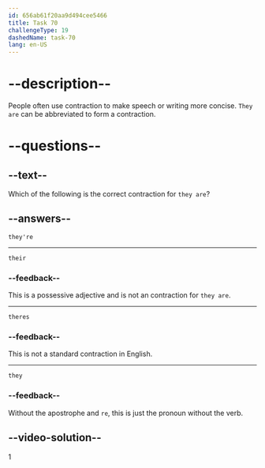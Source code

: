 ```yaml
---
id: 656ab61f20aa9d494cee5466
title: Task 70
challengeType: 19
dashedName: task-70
lang: en-US
---
```


# --description--

People often use contraction to make speech or writing more concise. `They are` can be abbreviated to form a contraction.

# --questions--

## --text--

Which of the following is the correct contraction for `they are`?

## --answers--

`they're`

---

`their`

### --feedback--

This is a possessive adjective and is not an contraction for `they are`.

---

`theres`

### --feedback--

This is not a standard contraction in English.

---

`they`

### --feedback--

Without the apostrophe and `re`, this is just the pronoun without the verb.

## --video-solution--

1
